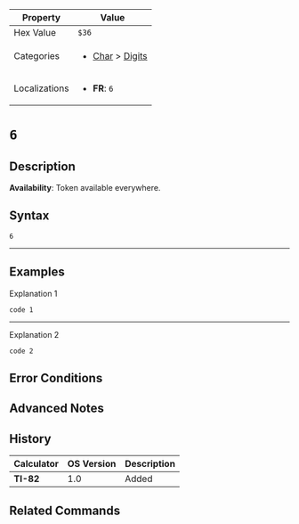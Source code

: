 | Property      | Value |
|---------------|-------|
| Hex Value     | `$36`|
| Categories    | <ul><li>[Char](<../categories/Char.md>) > [Digits](<../categories/Char.md#Digits>)</li></ul> |
| Localizations | <ul><li><b>FR</b>: `6`</li></ul> |

# `6`

## Description



<b>Availability</b>: Token available everywhere.

## Syntax
`6`

<hr>

## Examples

Explanation 1
```ti-basic
code 1
```
---
Explanation 2
```ti-basic
code 2
```

## Error Conditions


## Advanced Notes


## History
| Calculator | OS Version | Description |
|------------|------------|-------------|
| <b>TI-82</b> | 1.0 | Added

## Related Commands

    